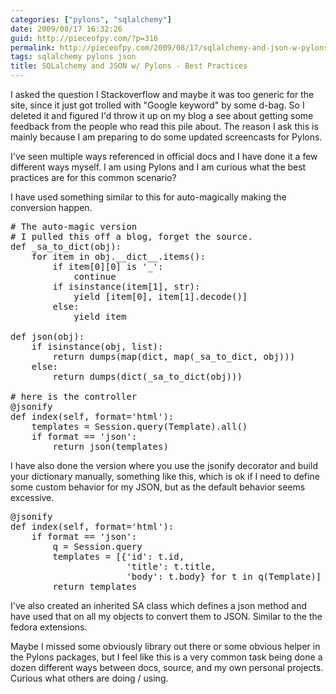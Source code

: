 ```yaml
---
categories: ["pylons", "sqlalchemy"]
date: 2009/08/17 16:32:26
guid: http://pieceofpy.com/?p=316
permalink: http://pieceofpy.com/2009/08/17/sqlalchemy-and-json-w-pylons-best-practices/
tags: sqlalchemy pylons json
title: SQLalchemy and JSON w/ Pylons - Best Practices
---
```

I asked the question I Stackoverflow and maybe it was too generic for the site, since it just got trolled with "Google keyword" by some d-bag. So I deleted it and figured I'd throw it up on my blog a see about getting some feedback from the people who read this pile about. The reason I ask this is mainly because I am preparing to do some updated screencasts for Pylons.

I've seen multiple ways referenced in official docs and I have done it a few different ways myself. I am using Pylons and I am curious what the best practices are for this common scenario?

I have used something similar to this for auto-magically making the conversion happen.
<pre class="brush: py">
# The auto-magic version
# I pulled this off a blog, forget the source.
def _sa_to_dict(obj):
    for item in obj.__dict__.items():
        if item[0][0] is '_':
            continue
        if isinstance(item[1], str):
            yield [item[0], item[1].decode()]
        else:
            yield item

def json(obj):
    if isinstance(obj, list):
        return dumps(map(dict, map(_sa_to_dict, obj)))
    else:
        return dumps(dict(_sa_to_dict(obj)))

# here is the controller
@jsonify
def index(self, format='html'):
    templates = Session.query(Template).all()
    if format == 'json':
        return json(templates)
</pre>

I have also done the version where you use the jsonify decorator and build your dictionary manually, something like this, which is ok if I need to define some custom behavior for my JSON, but as the default behavior seems excessive.

<pre class="brush: py">
@jsonify
def index(self, format='html'):
    if format == 'json':
        q = Session.query
        templates = [{'id': t.id,
                      'title': t.title,
                      'body': t.body} for t in q(Template)]
        return templates
</pre>

I've also created an inherited SA class which defines a json method and have used that on all my objects to convert them to JSON. Similar to the the fedora extensions.

Maybe I missed some obviously library out there or some obvious helper in the Pylons packages, but I feel like this is a very common task being done a dozen different ways between docs, source, and my own personal projects. Curious what others are doing / using.
